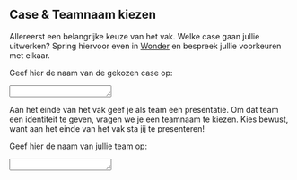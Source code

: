 ## Case & Teamnaam kiezen

Allereerst een belangrijke keuze van het vak. Welke case gaan jullie uitwerken? Spring hiervoor even in [Wonder](https://www.wonder.me/r?id=6b17ee34-dcb5-4059-b88d-6db8004ef61e) en bespreek jullie voorkeuren met elkaar. 

Geef hier de naam van de gekozen case op:
<textarea name="form[q1]" rows="1" required></textarea>

Aan het einde van het vak geef je als team een presentatie. Om dat team een identiteit te geven, vragen we je een teamnaam te kiezen. Kies bewust, want aan het einde van het vak sta jij te presenteren!

Geef hier de naam van jullie team op:
<textarea name="form[q2]" rows="1" required></textarea>